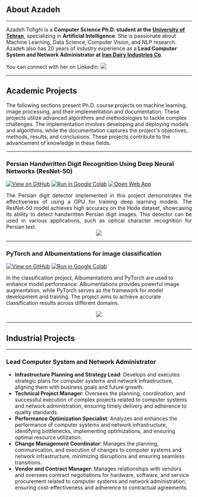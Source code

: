 ## About Azadeh
---
Azadeh Tofighi is a **Computer Science Ph.D. student at the [University of Tehran](https://ut.ac.ir/en)**, specializing in **Artificial Intelligence**. She is passionate about Machine Learning, Data Science, Computer Vision, and NLP research. Azadeh also has 20 years of industry experience as a **Lead Computer System and Network Administrator at [Iran Dairy Industries Co](https://pegahexport.com/)**. 

You can connect with her on LinkedIn: 
[![](https://img.shields.io/badge/LinkedIn-Connect%20with%20Azadeh-blue?logo=LinkedIn&style=social)](https://www.linkedin.com/in/aztofighi/)

---
## Academic Projects

The following sections present Ph.D. course projects on machine learning, image processing, and their implementation and documentation. These projects utilize advanced algorithms and methodologies to tackle complex challenges. The implementation involves developing and deploying models and algorithms, while the documentation captures the project's objectives, methods, results, and conclusions. These projects contribute to the advancement of knowledge in these fields.

---
### Persian Handwritten Digit Recognition Using Deep Neural Networks (ResNet-50)

[![View on GitHub](https://img.shields.io/badge/GitHub-View_on_GitHub-blue?logo=GitHub)](https://github.com/aztofighi/Persian_Handwritten_Recognition)  [![Run in Google Colab](https://img.shields.io/badge/Colab-Run_in_Google_Colab-blue?logo=Google&logoColor=FDBA18)](https://colab.research.google.com/github/aztofighi/Persian_Handwritten_Recognition/blob/main/Hoda_PyTorch_V1.ipynb) [![Open Web App](https://img.shields.io/badge/Replicate-Open_Web_App-blue?logo=Replicate)](https://replicate.com/aztofighi/persian-digit-detector)

<div style="text-align: justify">The Persian digit detector implemented in this project demonstrates the effectiveness of using a GPU for training deep learning models. The ResNet-50 model achieves high accuracy on the Hoda dataset, showcasing its ability to detect handwritten Persian digit images. This detector can be used in various applications, such as optical character recognition for Persian text.</div>

<center><img src="https://replicate.delivery/pbxt/Lp0mSeS28I0KfUpVvTQgLDG8Tp1jO6j2eyu3ZUlrbIu2wIGiA/out.png"/></center>

---
### PyTorch and Albumentations for image classification

[![View on GitHub](https://img.shields.io/badge/GitHub-View_on_GitHub-blue?logo=GitHub)](https://github.com/aztofighi/Image_Augmentation)  [![Run in Google Colab](https://img.shields.io/badge/Colab-Run_in_Google_Colab-blue?logo=Google&logoColor=FDBA18)](https://colab.research.google.com/github/aztofighi/Image_Augmentation/blob/main/Image_Augmentation_Using_Albumentations_for_Classification_Example_1.ipynb)


In the classification project, Albumentations and PyTorch are used to enhance model performance. Albumentations provides powerful image augmentation, while PyTorch serves as the framework for model development and training. The project aims to achieve accurate classification results across different domains.

<center><img src="https://i.imgur.com/cUtr14i.png"/></center>

---
## Industrial Projects

---
### Lead Computer System and Network Administrator
 
* **Infrastructure Planning and Strategy Lead**: Develops and executes strategic plans for computer systems and network infrastructure, aligning them with business goals and future growth.
* **Technical Project Manager**: Oversees the planning, coordination, and successful execution of complex projects related to computer systems and network administration, ensuring timely delivery and adherence to quality standards.
* **Performance Optimization Specialist**: Analyzes and enhances the performance of computer systems and network infrastructure, identifying bottlenecks, implementing optimizations, and ensuring optimal resource utilization.
* **Change Management Coordinator**: Manages the planning, communication, and execution of changes to computer systems and network infrastructure,  minimizing disruptions and ensuring seamless transitions.
* **Vendor and Contract Manager**: Manages relationships with vendors and oversees contract negotiations for hardware, software, and service procurement related to computer systems and network administration, ensuring cost-effectiveness and adherence to contractual agreements.
